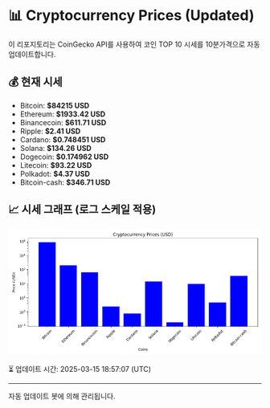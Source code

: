 
# 📊 Cryptocurrency Prices (Updated)

이 리포지토리는 CoinGecko API를 사용하여 코인 TOP 10 시세를 10분가격으로 자동 업데이트합니다.

## 💰 현재 시세
- Bitcoin: **$84215 USD**
- Ethereum: **$1933.42 USD**
- Binancecoin: **$611.71 USD**
- Ripple: **$2.41 USD**
- Cardano: **$0.748451 USD**
- Solana: **$134.26 USD**
- Dogecoin: **$0.174962 USD**
- Litecoin: **$93.22 USD**
- Polkadot: **$4.37 USD**
- Bitcoin-cash: **$346.71 USD**

## 📈 시세 그래프 (로그 스케일 적용)
![Crypto Prices](crypto_prices.png)

⏳ 업데이트 시간: 2025-03-15 18:57:07 (UTC)

---
자동 업데이트 봇에 의해 관리됩니다.
